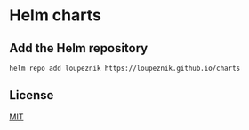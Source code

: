 # Helm charts

## Add the Helm repository

```shell
helm repo add loupeznik https://loupeznik.github.io/charts
```

## License

[MIT](https://github.com/Loupeznik/charts/blob/master/LICENSE)
